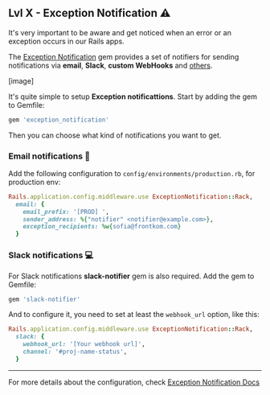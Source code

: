 ## Lvl X - Exception Notification :warning:

It's very important to be aware and get noticed when an error or an exception occurs in our Rails apps. 

The [Exception Notification](https://github.com/smartinez87/exception_notification) gem provides a set of notifiers for sending notifications via **email**, **Slack**, **custom WebHooks** and [others](https://github.com/smartinez87/exception_notification#notifiers).

[image]

It's quite simple to setup **Exception notificattions**. Start by adding the gem to Gemfile:

```ruby
gem 'exception_notification'
```

Then you can choose what kind of notifications you want to get.

### Email notifications :email:

Add the following configuration to `config/environments/production.rb`, for production env:

```ruby
Rails.application.config.middleware.use ExceptionNotification::Rack,
  email: {
    email_prefix: '[PROD] ',
    sender_address: %{"notifier" <notifier@example.com>},
    exception_recipients: %w{sofia@frontkom.com}
  }
```

### Slack notifications :computer:

For Slack notifications **slack-notifier** gem is also required. Add the gem to Gemfile:

```ruby
gem 'slack-notifier'
```

And to configure it, you need to set at least the `webhook_url` option, like this:

```ruby
Rails.application.config.middleware.use ExceptionNotification::Rack,
  slack: {
    webhook_url: '[Your webhook url]',
    channel: '#proj-name-status',
  }
```

---

For more details about the configuration, check [Exception Notification Docs](https://github.com/smartinez87/exception_notification/blob/master/README.md)
